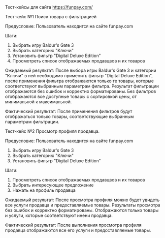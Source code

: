 Тест-кейсы для сайта https://funpay.com/

Тест-кейс №1
Поиск товара с фильтрацией

Предусловие: Пользователь находится на сайте funpay.com

Шаги:

1) Выбрать игру Baldur's Gate 3
2) Выбрать категорию "Ключи"
3) Установить фильтр "Digital Deluxe Edition"
4) Просмотреть список отображаемых продавцвов и их товаров

Ожидаемый результат: После выбора игры Baldur's Gate 3 и категории "Ключи" в ней необходимо применить фильтр "Digital Deluxe Edition", после применения фильтра отображаются только те товары, которые соответствуют выбранным параметрам фильтра. Результат фильтрации отображаются без ошибок и корректно форматированы. Без фильтров отображаются все доступные товары с сортировкой цены, от минимальной к максимальной.

Фактический результат: После применения фильтров будут отображаться только товары, соответствующие выбранным параметрам фильтрации.

Тест-кейс №2
Просмотр профиля продавца.

Предусловие: Пользователь находится на сайте funpay.com
1) Выбрать игру Baldur's Gate 3
2) Выбрать категорию "Ключи"
3) Установить фильтр "Digital Deluxe Edition"

Шаги:

1) Просмотреть список отображаемых продавцвов и их товаров
2) Выбрать интересующее предложение 
3) Нажать на профиль продавца

Ожидаемый результат: После просмотра профиля можно будет увидеть все услуги продавца и предоставляемые товары. Результаты просмотра без ошибок и корректно форматированы. Отображаются только товары и услуги, которые соответствуют инени продавца.

Фактический результат: После выполнения просмотра профиля продавца отображаются все его услуги и предоставляемые товары.


